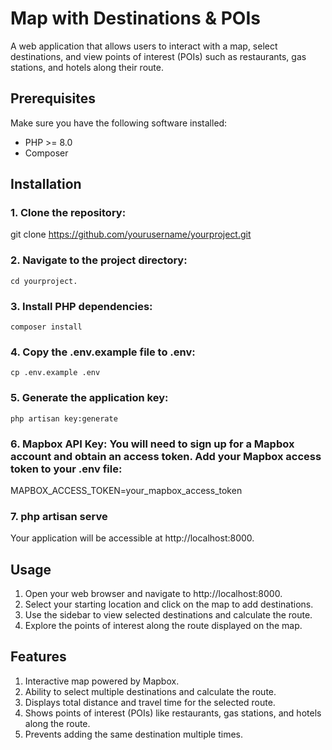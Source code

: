 # Map with Destinations & POIs

A web application that allows users to interact with a map, select destinations, and view points of interest (POIs) such as restaurants, gas stations, and hotels along their route.

## Prerequisites

Make sure you have the following software installed:

- PHP >= 8.0
- Composer

## Installation

### 1. Clone the repository:
   git clone https://github.com/yourusername/yourproject.git

### 2. Navigate to the project directory:
    cd yourproject.

### 3. Install PHP dependencies: 
    composer install

### 4. Copy the .env.example file to .env:
    cp .env.example .env

### 5. Generate the application key:
    php artisan key:generate

### 6. Mapbox API Key: You will need to sign up for a Mapbox account and obtain an access token. Add your Mapbox access token to your .env file:
MAPBOX_ACCESS_TOKEN=your_mapbox_access_token

### 7. php artisan serve
Your application will be accessible at http://localhost:8000.

## Usage

1. Open your web browser and navigate to http://localhost:8000.
2. Select your starting location and click on the map to add destinations.
3. Use the sidebar to view selected destinations and calculate the route.
4. Explore the points of interest along the route displayed on the map.


## Features

1. Interactive map powered by Mapbox.
2. Ability to select multiple destinations and calculate the route.
3. Displays total distance and travel time for the selected route.
4. Shows points of interest (POIs) like restaurants, gas stations, and hotels along the route.
5. Prevents adding the same destination multiple times.





